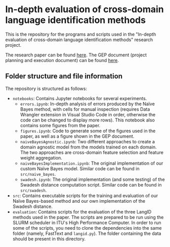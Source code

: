 # In-depth evaluation of cross-domain language identification methods

This is the repository for the programs and scripts used in the "In-depth evaluation of cross-domain language identification methods" research project.

The research paper can be found [here](https://raw.githubusercontent.com/victorcabre/langid-cross-domain-eval/main/paper.pdf). The GEP document (project planning and execution document) can be found [here](https://raw.githubusercontent.com/victorcabre/langid-cross-domain-eval/main/gep.pdf).

## Folder structure and file information

The repository is structured as follows:

- `notebooks`: Contains Jupyter notebooks for several experiments.
    - `errors.ipynb`: In-depth analysis of errors produced by the Naïve Bayes method, with cells for manual inspection (requires Data Wrangler extension in Visual Studio Code in order, otherwise the code can be changed to display more rows). This notebook also contains some figures from the paper.
    - `figures.ipynb`: Code to generate some of the figures used in the paper, as well as a figure shown in the GEP document.
    - `naiveBayesAgnostic.ipynb`: Two different approaches to create a domain agnostic model from the models trained on each domain. The two approaches are cross-domain feature selection and feature weight aggregation.
    - `naiveBayesImplementation.ipynb`: The original implementation of our custom Naïve Bayes model. Similar code can be found in `src/naive_bayes`.
    - `swadesh.ipynb`: The original implementation (and some testing) of the Swadesh distance computation script. Similar code can be found in `src/swadesh`.
- `src`: Contains executable scripts for the training and evaluation of our Naïve Bayes-based method and our own implementation of the Swadesh distance.
- `evaluation`: Contains scripts for the evaluation of the three LangID methods used in the paper. The scripts are prepared to be run using the SLURM scheduler in ITU's High Performance Computer. In order to run some of the scripts, you need to clone the dependencies into the same folder (namely, FastText and `langid.py`). The folder containing the data should be present in this directory.